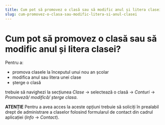 ```yaml
---
title: Cum pot să promovez o clasă sau să modific anul și litera clasei?
slug: cum-promovez-o-clasa-sau-modific-litera-si-anul-clasei
---
```

# Cum pot să promovez o clasă sau să modific anul și litera clasei?

Pentru a:
- promova clasele la începutul unui nou an școlar
- modifica anul sau litera unei clase
- șterge o clasă

trebuie să navighezi la secțiunea *Clase* -> selectează o clasă -> *Conturi* -> *Promoveză/ modifică/ șterge clasa*.

**ATENȚIE** Pentru a avea acces la aceste opțiuni trebuie să soliciți în prealabil drept de administrare a claselor folosind formularul de contact din cadrul aplicației (*Info* -> *Contact*).

